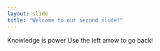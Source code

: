 ```yaml
---
layout: slide
title: "Welcome to our second slide!"
---
```

Knowledge is power
Use the left arrow to go back!
